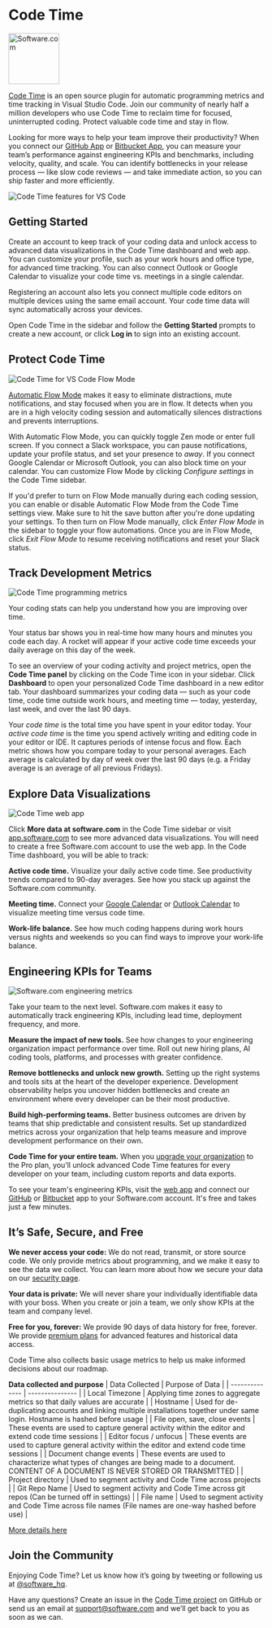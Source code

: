 # Code Time

<p><a href="https://www.software.com"><img alt="Software.com" src="https://assets.software.com/readme/software-logo-light.png" width="100px"></a></p>

[Code Time](https://www.software.com/code-time) is an open source plugin for automatic programming metrics and time tracking in Visual Studio Code. Join our community of nearly half a million developers who use Code Time to reclaim time for focused, uninterrupted coding. Protect valuable code time and stay in flow.

Looking for more ways to help your team improve their productivity? When you connect our [GitHub App](https://bit.ly/software-github) or [Bitbucket App](https://bit.ly/software-bitbucket), you can measure your team’s performance against engineering KPIs and benchmarks, including velocity, quality, and scale. You can identify bottlenecks in your release process — like slow code reviews — and take immediate action, so you can ship faster and more efficiently.

![Code Time features for VS Code](https://assets.software.com/readme/code-time/vscode/features-2.7.3.png)

## Getting Started

Create an account to keep track of your coding data and unlock access to advanced data visualizations in the Code Time dashboard and web app. You can customize your profile, such as your work hours and office type, for advanced time tracking. You can also connect Outlook or Google Calendar to visualize your code time vs. meetings in a single calendar.

Registering an account also lets you connect multiple code editors on multiple devices using the same email account. Your code time data will sync automatically across your devices.

Open Code Time in the sidebar and follow the **Getting Started** prompts to create a new account, or click **Log in** to sign into an existing account.

## Protect Code Time

![Code Time for VS Code Flow Mode](https://assets.software.com/readme/code-time/vscode/stay-in-flow-2.7.3.png)

[Automatic Flow Mode](https://www.software.com/src/auto-flow-mode) makes it easy to eliminate distractions, mute notifications, and stay focused when you are in flow. It detects when you are in a high velocity coding session and automatically silences distractions and prevents interruptions.

With Automatic Flow Mode, you can quickly toggle Zen mode or enter full screen. If you connect a Slack workspace, you can pause notifications, update your profile status, and set your presence to *away*. If you connect Google Calendar or Microsoft Outlook, you can also block time on your calendar. You can customize Flow Mode by clicking *Configure settings* in the Code Time sidebar.

If you'd prefer to turn on Flow Mode manually during each coding session, you can enable or disable Automatic Flow Mode from the Code Time settings view. Make sure to hit the save button after you're done updating your settings. To then turn on Flow Mode manually, click *Enter Flow Mode* in the sidebar to toggle your flow automations. Once you are in Flow Mode, click *Exit Flow Mode* to resume receiving notifications and reset your Slack status.

## Track Development Metrics

![Code Time programming metrics](https://assets.software.com/readme/code-time/vscode/improve-your-focus-2.7.3.png)

Your coding stats can help you understand how you are improving over time.

Your status bar shows you in real-time how many hours and minutes you code each day. A rocket will appear if your active code time exceeds your daily average on this day of the week.

To see an overview of your coding activity and project metrics, open the **Code Time panel** by clicking on the Code Time icon in your sidebar. Click **Dashboard** to open your personalized Code Time dashboard in a new editor tab. Your dashboard summarizes your coding data — such as your code time, code time outside work hours, and meeting time — today, yesterday, last week, and over the last 90 days.

Your _code time_ is the total time you have spent in your editor today. Your _active code time_ is the time you spend actively writing and editing code in your editor or IDE. It captures periods of intense focus and flow. Each metric shows how you compare today to your personal averages. Each average is calculated by day of week over the last 90 days (e.g. a Friday average is an average of all previous Fridays).

## Explore Data Visualizations

![Code Time web app](https://assets.software.com/readme/code-time/vscode/optimize-code-time-2.7.3.png)

Click **More data at software.com** in the Code Time sidebar or visit [app.software.com](https://app.software.com) to see more advanced data visualizations. You will need to create a free Software.com account to use the web app. In the Code Time dashboard, you will be able to track:

**Active code time.** Visualize your daily active code time. See productivity trends compared to 90-day averages. See how you stack up against the Software.com community.

**Meeting time.** Connect your [Google Calendar](https://www.software.com/integrations/google-calendar) or [Outlook Calendar](https://www.software.com/integrations/microsoft-outlook) to visualize meeting time versus code time.

**Work-life balance.** See how much coding happens during work hours versus nights and weekends so you can find ways to improve your work-life balance.

## Engineering KPIs for Teams

![Software.com engineering metrics](https://assets.software.com/readme/code-time/vscode/collaborate-more-efficiently-2.7.3.png)

Take your team to the next level. Software.com makes it easy to automatically track engineering KPIs, including lead time, deployment frequency, and more.

**Measure the impact of new tools.** See how changes to your engineering organization impact performance over time. Roll out new hiring plans, AI coding tools, platforms, and processes with greater confidence.

**Remove bottlenecks and unlock new growth.** Setting up the right systems and tools sits at the heart of the developer experience. Development observability helps you uncover hidden bottlenecks and create an environment where every developer can be their most productive.

**Build high-performing teams.** Better business outcomes are driven by teams that ship predictable and consistent results. Set up standardized metrics across your organization that help teams measure and improve development performance on their own.

**Code Time for your entire team.** When you [upgrade your organization](https://www.software.com/pricing) to the Pro plan, you’ll unlock advanced Code Time features for every developer on your team, including custom reports and data exports.

To see your team's engineering KPIs, visit the [web app](https://app.software.com) and connect our [GitHub](https://bit.ly/software-github) or [Bitbucket](https://bit.ly/software-bitbucket) app to your Software.com account. It's free and takes just a few minutes.

## It’s Safe, Secure, and Free

**We never access your code:** We do not read, transmit, or store source code. We only provide metrics about programming, and we make it easy to see the data we collect. You can learn more about how we secure your data on our [security page](https://www.software.com/security).

**Your data is private:** We will never share your individually identifiable data with your boss. When you create or join a team, we only show KPIs at the team and company level.

**Free for you, forever:** We provide 90 days of data history for free, forever. We provide [premium plans](https://app.software.com/billing) for advanced features and historical data access.

Code Time also collects basic usage metrics to help us make informed decisions about our roadmap.

**Data collected and purpose**
| Data Collected | Purpose of Data |
| -------------- | --------------- |
| Local Timezone | Applying time zones to aggregate metrics so that daily values are accurate |
| Hostname | Used for de-duplicating accounts and linking multiple installations together under same login.  Hostname is hashed before usage |
| File open, save, close events | These events are used to capture general activity within the editor and extend code time sessions |
| Editor focus / unfocus | These events are used to capture general activity within the editor and extend code time sessions |
| Document change events | These events are used to characterize what types of changes are being made to a document.  CONTENT OF A DOCUMENT IS NEVER STORED OR TRANSMITTED |
| Project directory | Used to segment activity and Code Time across projects |
| Git Repo Name | Used to segment activity and Code Time across git repos (Can be turned off in settings) |
| File name | Used to segment activity and Code Time across file names (File names are one-way hashed before use) |

[More details here](https://docs.software.com/article/43-code-time-data)

## Join the Community

Enjoying Code Time? Let us know how it’s going by tweeting or following us at [@software_hq](https://twitter.com/software_hq).

Have any questions? Create an issue in the [Code Time project](https://github.com/swdotcom/swdc-vscode) on GitHub or send us an email at [support@software.com](mailto:support@software.com) and we’ll get back to you as soon as we can.
